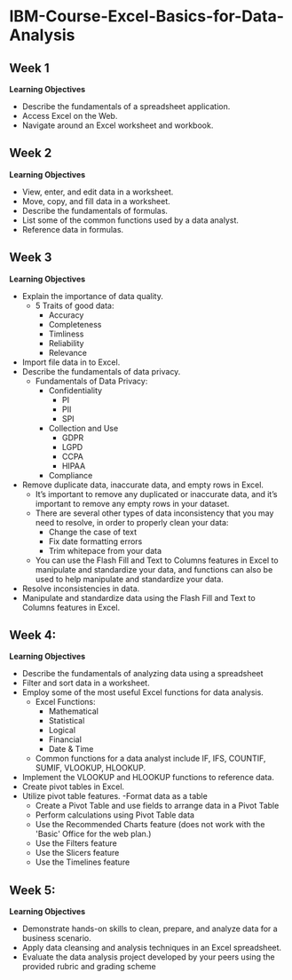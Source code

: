 # IBM-Course-Excel-Basics-for-Data-Analysis

## Week 1

**Learning Objectives**
- Describe the fundamentals of a spreadsheet application.
- Access Excel on the Web.
- Navigate around an Excel worksheet and workbook.

## Week 2

**Learning Objectives**
- View, enter, and edit data in a worksheet.
- Move, copy, and fill data in a worksheet.
- Describe the fundamentals of formulas.
- List some of the common functions used by a data analyst.
- Reference data in formulas.

## Week 3

**Learning Objectives**

- Explain the importance of data quality.
    - 5 Traits of good data:
        - Accuracy
        - Completeness
        - Timliness
        - Reliability
        - Relevance
- Import file data in to Excel.
- Describe the fundamentals of data privacy.
    - Fundamentals of Data Privacy:
        - Confidentiality
            - PI
            - PII
            - SPI
        - Collection and Use
            - GDPR
            - LGPD
            - CCPA
            - HIPAA
        - Compliance
- Remove duplicate data, inaccurate data, and empty rows in Excel.
    - It’s important to remove any duplicated or inaccurate data, and it’s important to remove any empty rows in your dataset. 
    - There are several other types of data inconsistency that you may need to resolve, in order to properly clean your data:  
        - Change the case of text
        - Fix date formatting errors
        - Trim whitepace from your data  
    - You can use the Flash Fill and Text to Columns features in Excel to manipulate and standardize your data, and functions can also be used to help manipulate and   standardize your data. 
- Resolve inconsistencies in data.
- Manipulate and standardize data using the Flash Fill and Text to Columns features in Excel.

## Week 4:

**Learning Objectives**

- Describe the fundamentals of analyzing data using a spreadsheet
- Filter and sort data in a worksheet.
- Employ some of the most useful Excel functions for data analysis.
    - Excel Functions:
        - Mathematical
        - Statistical
        - Logical
        - Financial
        - Date & Time
     - Common functions for a data analyst include IF, IFS, COUNTIF, SUMIF, VLOOKUP, HLOOKUP.
- Implement the VLOOKUP and HLOOKUP functions to reference data.
- Create pivot tables in Excel.
- Utilize pivot table features.
    -Format data as a table
    - Create a Pivot Table and use fields to arrange data in a Pivot Table
    - Perform calculations using Pivot Table data
    - Use the Recommended Charts feature (does not work with the 'Basic' Office for the web plan.)
    - Use the Filters feature
    - Use the Slicers feature
    - Use the Timelines feature
    
## Week 5:
**Learning Objectives**

- Demonstrate hands-on skills to clean, prepare, and analyze data for a business scenario.
- Apply data cleansing and analysis techniques in an Excel spreadsheet.
- Evaluate the data analysis project developed by your peers using the provided rubric and grading scheme
